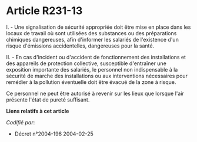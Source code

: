 # Article R231-13

I. - Une signalisation de sécurité appropriée doit être mise en place dans les locaux de travail où sont utilisées des
substances ou des préparations chimiques dangereuses, afin d'informer les salariés de l'existence d'un risque d'émissions
accidentelles, dangereuses pour la santé.

II. - En cas d'incident ou d'accident de fonctionnement des installations et des appareils de protection collective,
susceptible d'entraîner une exposition importante des salariés, le personnel non indispensable à la sécurité de marche des
installations ou aux interventions nécessaires pour remédier à la pollution éventuelle doit être évacué de la zone à risque.

Ce personnel ne peut être autorisé à revenir sur les lieux que lorsque l'air présente l'état de pureté suffisant.

**Liens relatifs à cet article**

_Codifié par_:

  - Décret n°2004-196 2004-02-25
